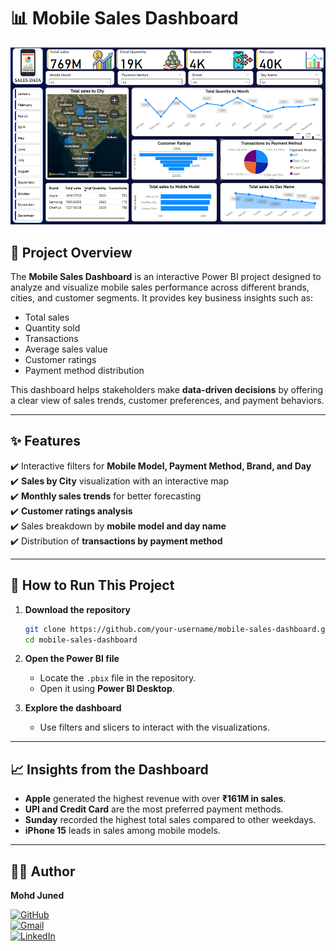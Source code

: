 # 📊 Mobile Sales Dashboard

![Dashboard Preview](Mobile%20Sales%20Dashboard_.png)

## 📌 Project Overview  
The **Mobile Sales Dashboard** is an interactive Power BI project designed to analyze and visualize mobile sales performance across different brands, cities, and customer segments. It provides key business insights such as:  
- Total sales  
- Quantity sold  
- Transactions  
- Average sales value  
- Customer ratings  
- Payment method distribution  

This dashboard helps stakeholders make **data-driven decisions** by offering a clear view of sales trends, customer preferences, and payment behaviors.  

---

## ✨ Features  
✔️ Interactive filters for **Mobile Model, Payment Method, Brand, and Day**  
✔️ **Sales by City** visualization with an interactive map  
✔️ **Monthly sales trends** for better forecasting  
✔️ **Customer ratings analysis**  
✔️ Sales breakdown by **mobile model and day name**  
✔️ Distribution of **transactions by payment method**  

---

## 🚀 How to Run This Project  

1. **Download the repository**  
   ```bash
   git clone https://github.com/your-username/mobile-sales-dashboard.git
   cd mobile-sales-dashboard
   ```

2. **Open the Power BI file**  
   - Locate the `.pbix` file in the repository.  
   - Open it using **Power BI Desktop**.  

3. **Explore the dashboard**  
   - Use filters and slicers to interact with the visualizations.  

---

## 📈 Insights from the Dashboard  
- **Apple** generated the highest revenue with over **₹161M in sales**.  
- **UPI and Credit Card** are the most preferred payment methods.  
- **Sunday** recorded the highest total sales compared to other weekdays.  
- **iPhone 15** leads in sales among mobile models.  

---

## 👨‍💻 Author  

**Mohd Juned**  

[![GitHub](https://img.shields.io/badge/GitHub-000?style=for-the-badge&logo=github&logoColor=white)](https://github.com/your-username)  
[![Gmail](https://img.shields.io/badge/Gmail-D14836?style=for-the-badge&logo=gmail&logoColor=white)](mailto:your-email@gmail.com)  
[![LinkedIn](https://img.shields.io/badge/LinkedIn-0077B5?style=for-the-badge&logo=linkedin&logoColor=white)](https://www.linkedin.com/in/your-linkedin/)  
